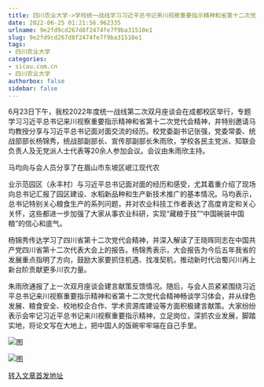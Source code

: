 ```yaml
---
title: 四川农业大学->学校统一战线学习习近平总书记来川视察重要指示精神和省第十二次党代会精神 | sicau.com.cn
date: 2022-06-25 01:21:56.962335
urlname: 9e2fd9cd267d8f2474fe7f9ba31510e1
slug: 9e2fd9cd267d8f2474fe7f9ba31510e1
tags: 
- 四川农业大学
categories:
- sicau.com.cn
- 四川农业大学
authorbox: false
sidebar: false
---
```

6月23日下午，我校2022年度统一战线第二次双月座谈会在成都校区举行，专题学习习近平总书记来川视察重要指示精神和省第十二次党代会精神，并特别邀请马均教授分享与习近平总书记面对面交流的经历。校党委副书记张强，党委常委、统战部部长杨锦秀，统战部副部长、宣传部副部长朱雨欣，学校各民主党派、知联会负责人及无党派人士代表等20余人参加会议。会议由朱雨欣主持。

马均向与会人员分享了在眉山市东坡区岷江现代农
<!--more-->
业示范园区（永丰村）与习近平总书记面对面的经历和感受，尤其着重介绍了现场向总书记汇报了园区建设、水稻新品种和生产新技术推广的基本情况。马均表示，总书记特别关心粮食生产的系列问题，并对农业科技工作者表达了高度肯定和关心关怀，这些都进一步加强了大家从事农业科研，实现“藏粮于技”“中国碗装中国粮”的信心和底气。  

杨锦秀传达学习了四川省第十二次党代会精神，并深入解读了王晓晖同志在中国共产党四川省第十二次代表大会上的报告。杨锦秀表示，大会报告为今后五年我省的发展重点指明了方向，鼓励大家要抓住机遇、找准契机，推动新时代治蜀兴川再上新台阶贡献更多川农力量。

朱雨欣通报了上一次双月座谈会建言献策反馈情况。随后，与会人员紧紧围绕习近平总书记来川视察重要指示精神和省第十二次党代会精神畅谈学习体会，并从绿色发展、粮食安全、校地校企合作、学术资源库建设等方面积极建言献策。大家纷纷表示会牢记习近平总书记来川视察重要指示精神，立足岗位，深抓农业发展，脚踏实地，将论文写在大地上，把中国人的饭碗牢牢端在自己手里。

![图](https://news.sicau.edu.cn/__local/A/9F/D3/E31680B99CF79427F2F6ECA49F6_22238F14_18134.jpg)

![图](https://news.sicau.edu.cn/__local/1/D6/9D/64071529BA19E80B1A31A82A988_DBD70A21_1346D.png)

[转入文章首发地址](https://news.sicau.edu.cn/info/1135/68539.htm)